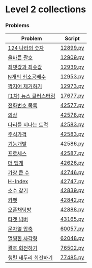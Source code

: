 # Level 2 collections

### Problems

|Problem|Script|
|---|---|
| [124 나라의 숫자](https://programmers.co.kr/learn/courses/30/lessons/12899) | [12899.py](12899.py) |
| [올바른 괄호](https://programmers.co.kr/learn/courses/30/lessons/12909) | [12909.py](12909.py) |
| [최댓값과 최솟값](https://programmers.co.kr/learn/courses/30/lessons/12939) | [12939.py](12939.py) |
| [N개의 최소공배수](https://programmers.co.kr/learn/courses/30/lessons/12953) | [12953.py](12953.py) |
| [짝지어 제거하기](https://programmers.co.kr/learn/courses/30/lessons/12973) | [12973.py](12973.py) |
| [\[1차\] 뉴스 클러스터링](https://programmers.co.kr/learn/courses/30/lessons/17677) | [17677.py](17677.py) |
| [전화번호 목록](https://programmers.co.kr/learn/courses/30/lessons/42577) | [42577.py](42577.py) |
| [의상](https://programmers.co.kr/learn/courses/30/lessons/42578) | [42578.py](42578.py) |
| [다리를 지나는 트럭](https://programmers.co.kr/learn/courses/30/lessons/42583) | [42583.py](42583.py) |
| [주식가격](https://programmers.co.kr/learn/courses/30/lessons/42583) | [42583.py](42583.py) |
| [기능개발](https://programmers.co.kr/learn/courses/30/lessons/42586) | [42586.py](42586.py) |
| [프로세스](https://programmers.co.kr/learn/courses/30/lessons/42587) | [42587.py](42587.py) |
| [더 맵게](https://programmers.co.kr/learn/courses/30/lessons/42626) | [42626.py](42626.py) |
| [가장 큰 수](https://programmers.co.kr/learn/courses/30/lessons/42746) | [42746.py](42746.py) |
| [H-Index](https://programmers.co.kr/learn/courses/30/lessons/42747) | [42747.py](42747.py) |
| [소수 찾기](https://programmers.co.kr/learn/courses/30/lessons/42839) | [42839.py](42839.py) |
| [카펫](https://programmers.co.kr/learn/courses/30/lessons/42842) | [42842.py](42842.py) |
| [오픈채팅방](https://programmers.co.kr/learn/courses/30/lessons/42888) | [42888.py](42888.py) |
| [타겟 넘버](https://programmers.co.kr/learn/courses/30/lessons/43165) | [43165.py](43165.py) |
| [문자열 압축](https://programmers.co.kr/learn/courses/30/lessons/60057) | [60057.py](60057.py) |
| [멀쩡한 사각형](https://programmers.co.kr/learn/courses/30/lessons/62048) | [62048.py](62048.py) |
| [괄호 회전하기](https://programmers.co.kr/learn/courses/30/lessons/76502) | [76502.py](76502.py) |
| [행렬 테두리 회전하기](https://programmers.co.kr/learn/courses/30/lessons/77485) | [77485.py](77485.py) |
